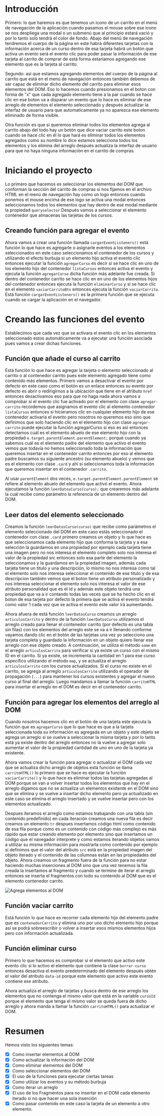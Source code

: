 # Introducción

Primero: lo que haremos es que tenemos un icono de un carrito en el menú de navegación de la aplicación cuando pasamos el mouse sobre ese icono se nos despliega una modal o un submenú que al principio estará vació y por lo tanto solo tendrá el color de fondo. Abajo del menú de navegación tendremos el cuerpo de la página en este habrá diferentes tarjetas con la información acerca de un curso dentro de esa tarjeta habrá un botón que activa un evento será el evento clic para poder pasar la información de ese tarjeta al carrito de comprar de está forma estaríamos agregando ese elemento que es la tarjeta al carrito.

Segundo: asi que estamos agregando elementos del cuerpo de la página al carrito que está en el menú de navegación  entonces también debemos de ser capaz de eliminar dicho elemento del carrito para eliminar esos elementos del DOM. Eso lo hacemos cuando presionamos en el boton con forma de "x" que cada agregado elemento tiene a la par cuando se hace clic en ese boton va a disparar un evento que lo hace es eliminar de ese arreglo de elementos el elemento seleccionado y después actualizar la interfaz de usuario para que automaticamente ya no aparezca ese elemento eliminado de forma visible.

Otra función es que si queremos eliminar todos los elementos agrega al carrito abajo del todo hay un botón que dice vaciar carrito este boton cuando se hace clic en él lo que hará es eliminar todos los elementos agregados como su nombre lo dice estamos selecciona todos los elementos y los elimina del arreglo después actualiza la interfaz de usuario para que no haya ninguna información en el carrito de compras.


# Iniciando el proyecto

Lo primero que hacemos es seleccionar los elementos del DOM que conforman la sección del carrito de compras si nos fijamos en el archivo HTML en el menú de navegación hay como un logo entonces cuando ponemos el mouse encima de ese logo se activa una modal entonces seleccionamos todos los elementos que hay dentro de ese modal mediante la propiedad  `queryselector`
Después vamos a seleccionar el elemento contenedor que almacenas las tarjetas de los cursos.

## Creando función para agregar el evento

Ahora vamos a crear una función llamada `cargarEventListeners()` está función lo que hace es agregarle o asignarle eventos a los elementos seleccionados en este caso seleccionamos el contenedor de los cursos y utilizando el efecto burbuja si un elemento hijo activa el evento clic entonces ejecutar la función `agregarCurso` es decir si se hace clic en uno de los elemento hijo del contenedor `listaCursos`  entonces activa el evento y ejecuta la función `agregarCurso` dicha función más adelante fue creada. Si dentro del contenedor carrito se hace clic en en uno de los elementos hijos del contenedor entonces ejecuta la función `eliminarCurso` y si se hace clic  en el elemento `vaciarCarritoBtn` entonces ejecuta la función `vaciarCarrito`. Está función `cargarEventListeners()` es la primera función que se ejecuta cuando se cargar la aplicación en el navegador.

# Creando las funciones del evento

Establecimos que cada vez que se activara el evento clic en los elementos seleccionado estos automáticamente va a ejecutar una función asociada pues vamos a crear dichas funciones.

## Función que añade el curso al carrito

Está función lo que hace es agregar la tarjeta o elemento seleccionado al carrito o al contenedor carrito pues este elemento agregado tiene como contenido más elementos. Primero vamos a desactivar el evento por defecto en este caso como el botón es un enlace entonces su evento por defecto es abrir o redirigirnos a la ubicación que tiene en el atributo `href` entonces desactivamos eso para que no haga nada ahora vamos a comprobar si el evento clic fue activado por el elemento con clase `agregar-carrito` recordemos que asignamos el evento clic al elemento contenedor `listaCursos` entonces si hicieramos clic en cualquier elemento hijo de ese contenedor activaria el evento pero nosotros no queremos eso sino que definimos que solo haciendo clic en el elemento hijo con clase `agregar-carrito` puede ejecutar la función agregarCurso si eso es así entonces detectamos cuál es el elemento abuelo de ese elemento hijo con la propiedad  `e.target.parentElement.parentElement;` porque cuando ya sabemos cuál es el elemento padre del elemento que activo el evento vemos que todavía no hemos seleccionado toda la información que queremos insertar en el contenedor carrito entonces por eso al elemento padre buscamos su siguiente ancestro (su elemento abuelo) y vemos que es el elemento con clase `.card` y ahí si seleccionamos toda la información que queremos insentar en el contenedor `.carrito`.

Al usar `parentElement` dos veces,  `e.target.parentElement.parentElement` se refiere al elemento abuelo del elemento que activó el evento. Ahora ejecutamos la función `leerDatosCurso(curso);` que crearemos más adelante la cuál recibe como parámetro la referencía de un elemento dentro del DOM.

## Leer datos del elemento seleccionado 

Creamos la función `leerDatosCurso(curso)` que recibe como parámetros el elemento seleccionado del DOM en este caso estás seleccionado el contenedor con clase `.card` primero creamos un objeto y lo que hace es que seleccionamos cada elemento hijo que conforma la tarjeta y a esa selección la guardamos en una propiedad por ejemplo cada tarjeta tiene una imagen pero no nos interesa el elemento completo solo nos interesa el valor de la propiedad src entonces solo esa parte del elemento la seleccionamos y la guardamos en la propiedad imagen, además cada tarjeta tiene un titulo y una descripción, lo mismo no nos interesa como tal el elemento solo nos interesa seleccionar el contenido de ese titulo y de esa descripcion también vemos que el boton tiene un atributo personalizado y nos interesa seleccionar el elemento solo nos interesa el valor de ese atributo personalidad que es el id y además este objeto tendrá una propiedad que va a ir contando todas las veces que se ha hecho clic en el boton de esa tarjeta por  defecto la primera que se activa el evento tendrá como valor 1 cada vez que se activa el evento este valor irá aumentando.

Ahora afuera de está función `leerDatosCurso` creamos un arreglo `articulosCarrito` y dentro de la función `leerDatosCurso` utilizamos el arreglo creado para llenar el contenedor carrito (por defecto es una tabla sin filas) con los elementos del arreglo este se va a ir llenando conforme vayamos dando clic en el botón de las tarjetas una vez yo selecciono una tarjeta completa y guardado la información en un objeto quiero llenar ese arreglo con ese objeto creado. A continuación, se utiliza el método `some` en el arreglo `articulosCarrito` para verificar si ya existe un curso con el mismo ID en el carrito. Si ya existe, se incrementa la cantidad en 1 para ese curso específico utilizando el método `map`, y se actualiza el arreglo `articulosCarrito` con los cursos actualizados. Si el curso no existe en el carrito, se agrega al arreglo `articulosCarrito` utilizando el operador de propagación (`...`) para mantener los cursos existentes y agregar el nuevo curso al final del arreglo. Luego mandamos a llamar la función `carritoHTML` para insertar el arreglo en el DOM es decir en el contenedor carrito.

## Función para agregar los elementos del arreglo al DOM

Cuando nosotros hacemos clic en el botón de una tarjeta este ejecuta la función que es `agregarCurso` que lo que hace es que a la tarjeta seleccionada toda su información es agregada en un objeto y este objeto se agrega un arreglo si se vuelve a seleccionar la misma tarjeta  y por lo tanto está ya existe dentro del arreglo entonces no la vuelve a agregar solo aumentar el valor de la propiedad cantidad de uno en uno de la tarjeta ya existente. 

Ahora vamos crear la función para agregar o actualizar el DOM cada vez que se actualiza dicho arreglo de objetos está función se llama `carritoHTML()` lo primero que se hace es ejecutar la función `vaciarCarrito()` y lo que hace es eliminar todos las tarjetas agregadas al DOM porque se van a volver insertar todos los elementos que hay en el arreglo digamos que no se actualiza un elementos existente en el DOM sino que se elimina y se vuelve a insertar dicho elemento pero ya actualizado en este caso se elimina el arreglo insertado y se vuelve insertar pero con los elementos actualizado.

Despues iteramos el arreglo como estamos trabajando con una tabla (sin contenido predefinido) en cada iteración creamos una nueva fila es decir creamos un elemento `tr` despues insertamos código html como contenido de esa fila porque como es un contenido con código más complejo es más rápido que estar creando elemento por elemento sino que insertamos un código que el navegador interprete y como estamos iterando objetos vamos a utilizar su misma información para mostrarla como contenido por ejemplo si definimos que el valor del atributo `src` está en la propiedad imagen del objeto iterado y el contenido de las columnas están en las propiedades del objeto. Ahora creamos un fragmento  fuera de la función para no estar haciendo muchas inserciones al DOM sino que una vez tenemos la fila creada la insertamos al fragmento y cuando se termine de iterar el arreglo entonces se inserta el fragmentos con todo su contenido al DOM que es el elemento contenedor carrito.

![Agrega elementos al DOM](./img/carrito.png)

## Función vaciar carrito
Está función lo que hace es recorrer cada elemento hijo del elemento padre que es `contenedorCarrito` y elimina uno por uno dicho elemento hijo porque así se podrá sobreescribir o volver a insertar esos mismos elementos hijos pero con información actualizada.

## Función eliminar curso

Primero lo que hacemos es comprobar si el elemento que activo este evento clic si lo activo el elemento que contiene la clase `borrar-curso` entonces desactiva el evento predeterminado del elemento después obtén el valor del atributo `data-id` porque este elemento que activo este evento contiene ese atributo. 

Ahora actualiza el arreglo de tarjetas y busca dentro de ese arreglo los elementos que no contenga el mismo valor que está en la variable `cursoId` porque el elemento que tenga el mismo valor se queda fuera de dicho arreglo y ahora manda a llamar la función `carritoHTML()` para actualizar el DOM.

# Resumen

Hemos visto los siguientes temas:

 - [x] Como insertar elementos al DOM
 - [x] Como actualizar la información del DOM 
 - [x] Como eliminar elementos del DOM
 - [x] Como seleccionar elementos del DOM
 - [x] El uso de la funciones para ejecutar ciertas tareas
 - [x] Como utilizar los eventos y su método burbuja
 - [x] Como iterar un arreglo 
 - [x] El uso de los Fragmentos para no insertar en el DOM cada elemento iterado si no que hacer una sola inserción 
 - [x] Como pasar contenido en este caso la tarjeta de un elemento a otro elemento.
